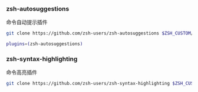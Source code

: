 ### zsh-autosuggestions
命令自动提示插件
```sh
git clone https://github.com/zsh-users/zsh-autosuggestions $ZSH_CUSTOM/plugins/zsh-autosuggestions
```

```sh
plugins=(zsh-autosuggestions)
```

### zsh-syntax-highlighting
命令高亮插件
```sh
git clone https://github.com/zsh-users/zsh-syntax-highlighting $ZSH_CUSTOM/plugins/zsh-syntax-highlighting
```